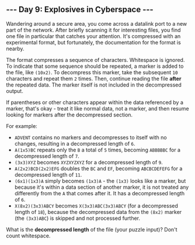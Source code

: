 ## --- Day 9: Explosives in Cyberspace ---
Wandering around a secure area, you come across a datalink port to a new part of the network. After briefly scanning it for interesting files, you find one file in particular that catches your attention. It's compressed with an experimental format, but fortunately, the documentation for the format is nearby.
 
The format compresses a sequence of characters. Whitespace is ignored. To indicate that some sequence should be repeated, a marker is added to the file, like `(10x2)`. To decompress this marker, take the subsequent `10` characters and repeat them `2` times. Then, continue reading the file **after** the repeated data. The marker itself is not included in the decompressed output.
 
If parentheses or other characters appear within the data referenced by a marker, that's okay - treat it like normal data, not a marker, and then resume looking for markers after the decompressed section.
 
For example:
 
- `ADVENT` contains no markers and decompresses to itself with no changes, resulting in a decompressed length of `6`.
- `A(1x5)BC` repeats only the `B` a total of `5` times, becoming `ABBBBBC` for a decompressed length of `7`.
- `(3x3)XYZ` becomes `XYZXYZXYZ` for a decompressed length of `9`.
- `A(2x2)BCD(2x2)EFG` doubles the `BC` and `EF`, becoming `ABCBCDEFEFG` for a decompressed length of `11`.
- `(6x1)(1x3)A` simply becomes `(1x3)A` - the `(1x3)` looks like a marker, but because it's within a data section of another marker, it is not treated any differently from the `A` that comes after it. It has a decompressed length of `6`.
- `X(8x2)(3x3)ABCY` becomes `X(3x3)ABC(3x3)ABCY` (for a decompressed length of `18`), because the decompressed data from the `(8x2)` marker (the `(3x3)ABC`) is skipped and not processed further.
 
What is the **decompressed length** of the file (your puzzle input)? Don't count whitespace.
 